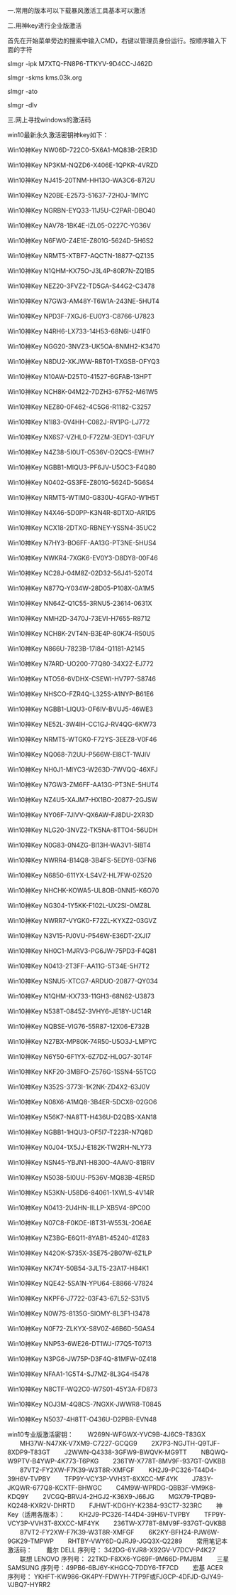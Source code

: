 一.常用的版本可以下载暴风激活工具基本可以激活

二.用神key进行企业版激活

首先在开始菜单旁边的搜索中输入CMD，右键以管理员身份运行。按顺序输入下面的字符

slmgr -ipk M7XTQ-FN8P6-TTKYV-9D4CC-J462D

slmgr -skms kms.03k.org

slmgr -ato

slmgr -dlv

三.网上寻找windows的激活码

win10最新永久激活密钥神key如下：

Win10神Key NW06D-722C0-5X6A1-MQ83B-2ER3D

Win10神Key NP3KM-NQZD6-X406E-1QPKR-4VRZD

Win10神Key NJ415-20TNM-HH13O-WA3C6-87I2U

Win10神Key N20BE-E2573-51637-72H0J-1MIYC

Win10神Key NGRBN-EYQ33-11J5U-C2PAR-DBO40

Win10神Key NAV78-1BK4E-IZL05-O227C-YG36V

Win10神Key N6FW0-Z4E1E-Z801G-5624D-5H6S2

Win10神Key NRMT5-XTBF7-AQCTN-18877-QZ135

Win10神Key N1QHM-KX75O-J3L4P-80R7N-ZQ1B5

Win10神Key NEZ20-3FVZ2-TD5GA-S44G2-C3478

Win10神Key N7GW3-AM48Y-T6W1A-243NE-5HUT4

Win10神Key NPD3F-7XGJ6-EU0Y3-C8766-U7823

Win10神Key N4RH6-LX733-14H53-68N6I-U41F0

Win10神Key NGG20-3NVZ3-UK5OA-8NMH2-K3470

Win10神Key N8DU2-XKJWW-R8T01-TXGSB-OFYQ3

Win10神Key N10AW-D25T0-41527-6GFAB-13HPT

Win10神Key NCH8K-04M22-7DZH3-67F52-M61W5

Win10神Key NEZ80-0F462-4C5G6-R1182-C3257

Win10神Key N1I83-0V4HH-C082J-RV1PG-LJ772

Win10神Key NX6S7-VZHL0-F72ZM-3EDY1-03FUY

Win10神Key N4Z38-5I0UT-O536V-D2QCS-EWIH7

Win10神Key NGBB1-MIQU3-PF6JV-U5OC3-F4Q80

Win10神Key N0402-GS3FE-Z801G-5624D-5G6S4

Win10神Key NRMT5-WTIM0-G830U-4GFA0-W1H5T

Win10神Key N4X46-5D0PP-K3N4R-8DTXO-AR1D5

Win10神Key NCX18-2DTXG-RBNEY-YSSN4-35UC2

Win10神Key N7HY3-BO6FF-AA13G-PT3NE-5HUS4

Win10神Key NWKR4-7XGK6-EV0Y3-D8DY8-00F46

Win10神Key NC28J-04M8Z-02D32-56J41-520T4

Win10神Key N877Q-Y034W-28D05-P108X-0A1M5

Win10神Key NN64Z-Q1C55-3RNU5-23614-0631X

Win10神Key NMH2D-3470J-73EVI-H7655-R8712

Win10神Key NCH8K-2VT4N-B3E4P-80K74-R50U5

Win10神Key N866U-7823B-17I84-Q1181-A2145

Win10神Key N7ARD-UO200-77Q80-34X2Z-EJ772

Win10神Key NTO56-6VDHX-CSEWI-HV7P7-S8746

Win10神Key NHSCO-FZR4Q-L325S-A1NYP-B61E6

Win10神Key NGBB1-LIQU3-OF6IV-BVUJ5-46WE3

Win10神Key NE52L-3W4IH-CC1GJ-RV4QG-6KW73

Win10神Key NRMT5-WTGK0-F72YS-3EEZ8-V0F46

Win10神Key NQ068-7I2UU-P566W-EI8CT-1WJIV

Win10神Key NH0J1-MIYC3-W263D-7WVQQ-46XFJ

Win10神Key N7GW3-ZM6FF-AA13G-PT3NE-5HUT4

Win10神Key NZ4U5-XAJM7-HX1BO-20877-2GJSW

Win10神Key NY06F-7JIVV-QX6AW-FJ8DU-2XR3D

Win10神Key NLG20-3NVZ2-TK5NA-8TTO4-56UDH

Win10神Key N0G83-0N4ZG-BI13H-WA3V1-5IBT4

Win10神Key NWRR4-B14Q8-3B4FS-5EDY8-03FN6

Win10神Key N6850-611YX-LS4VZ-HL7FW-0Z520

Win10神Key NHCHK-KOWA5-UL8OB-0NNI5-K6O70

Win10神Key NG304-1Y5KK-F102L-UX2SI-OMZ8L

Win10神Key NWRR7-VYGK0-F72ZL-KYXZ2-03GVZ

Win10神Key N3V15-PJ0VU-P546W-E36DT-2XJI7

Win10神Key NH0C1-MJRV3-PG6JW-75PD3-F4Q81

Win10神Key N0413-2T3FF-AA11G-5T34E-5H7T2

Win10神Key NSNU5-XTCG7-ARDUO-20877-QY034

Win10神Key N1QHM-KX733-11GH3-68N62-U3873

Win10神Key N538T-0845Z-3VHY6-JE18Y-UC14R

Win10神Key NQBSE-VIG76-55R87-12X06-E732B

Win10神Key N27BX-MP80K-74R50-U5O3J-LMPYC

Win10神Key N6Y50-6F1YX-6Z7DZ-HL0G7-30T4F

Win10神Key NKF20-3MBFO-Z576G-1SSN4-55TCG

Win10神Key N352S-3773I-1K2NK-ZD4X2-63J0V

Win10神Key N08X6-A1MQ8-3B4ER-5DCX8-02GO6

Win10神Key N56K7-NA8TT-H436U-D2QBS-XAN18

Win10神Key NGBB1-1HQU3-OF5I7-T223R-N7Q8D

Win10神Key N0J04-1X5JJ-E182K-TW2RH-NLY73

Win10神Key NSN45-YBJN1-H830O-4AAV0-81BRV

Win10神Key N5038-5I0UU-P536V-MQ83B-4ER5D

Win10神Key N53KN-U58D6-84061-1XWLS-4V14R

Win10神Key N0413-2U4HN-IILLP-XB5V4-8PC0O

Win10神Key N07C8-F0KOE-I8T31-W553L-2O6AE

Win10神Key NZ3BG-E6Q11-8YAB1-45240-41Z83

Win10神Key N42OK-S735X-3SE75-2B07W-6Z1LP

Win10神Key NK74Y-50B54-3JLT5-23A17-H84K1

Win10神Key NQE42-5SA1N-YPU64-E8866-V7824

Win10神Key NKPF6-J7722-03F43-67L52-S31V5

Win10神Key N0W7S-8135G-SIOMY-8L3F1-I3478

Win10神Key N0F72-ZLKYX-S8V0Z-46B6D-5GAS4

Win10神Key NNP53-6WE26-DT1WJ-I77Q5-T0713

Win10神Key N3PG6-JW75P-D3F4Q-81MFW-0Z418

Win10神Key NFAA1-1G5T4-SJ7MZ-8L3G4-I5478

Win10神Key N8CTF-WQ2C0-W7S01-45Y3A-FD873

Win10神Key NOJ3M-4Q8CS-7NGXK-JWWR8-T0845

Win10神Key N5037-4H8TT-O436U-D2PBR-EVN48

win10专业版激活密钥：
　　W269N-WFGWX-YVC9B-4J6C9-T83GX
　　MH37W-N47XK-V7XM9-C7227-GCQG9
　　2X7P3-NGJTH-Q9TJF-8XDP9-T83GT
　　J2WWN-Q4338-3GFW9-BWQVK-MG9TT
　　NBQWQ-W9PTV-B4YWP-4K773-T6PKG
　　236TW-X778T-8MV9F-937GT-QVKBB
　　87VT2-FY2XW-F7K39-W3T8R-XMFGF
　　KH2J9-PC326-T44D4-39H6V-TVPBY
　　TFP9Y-VCY3P-VVH3T-8XXCC-MF4YK
　　J783Y-JKQWR-677Q8-KCXTF-BHWGC
　　C4M9W-WPRDG-QBB3F-VM9K8-KDQ9Y
　　2VCGQ-BRVJ4-2HGJ2-K36X9-J66JG
　　MGX79-TPQB9-KQ248-KXR2V-DHRTD
　　FJHWT-KDGHY-K2384-93CT7-323RC
　　神Key（适用各版本）：
　　KH2J9-PC326-T44D4-39H6V-TVPBY
　　TFP9Y-VCY3P-VVH3T-8XXCC-MF4YK
　　236TW-X778T-8MV9F-937GT-QVKBB
　　87VT2-FY2XW-F7K39-W3T8R-XMFGF
　　6K2KY-BFH24-PJW6W-9GK29-TMPWP
　　RHTBY-VWY6D-QJRJ9-JGQ3X-Q2289
　　常用笔记本激活码：
　　戴尔 DELL 序列号： 342DG-6YJR8-X92GV-V7DCV-P4K27
　　联想 LENOVO 序列号： 22TKD-F8XX6-YG69F-9M66D-PMJBM
　　三星 SAMSUNG 序列号：49PB6-6BJ6Y-KHGCQ-7DDY6-TF7CD
　　宏基 ACER 序列号： YKHFT-KW986-GK4PY-FDWYH-7TP9F或FJGCP-4DFJD-GJY49-VJBQ7-HYRR2
